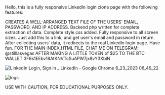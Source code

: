 Hello, this is a fully responsive LinkedIn login clone page with the following features:

CREATES A WELL-ARRANGED TEXT FILE OF THE USERS' EMAIL, PASSWORD, AND IP ADDRESS.
Backend php written for complete extraction of data.
Complete style.css added.
Fully responsive to all screen sizes.
Just add this to a link, and get user's email and password in return.
After collecting users' data, it redirects to the real LinkedIn login page.
Have fun.
FOR THE MAIN INDEX.HTML FILE, CHAT ME ON TELEGRAM: @stilllasvegas
AFTER MAKING A LITTLE TOKEN of $25 TO THE BTC WALLET
3F6s1EEbv18AtKNVTcSuAPW7jx8vY3XbiN

![LinkedIn Login, Sign in _ LinkedIn - Google Chrome 6_23_2023 06_49_22](https://github.com/stilllasvegas/linkedin-login-clone/assets/137506606/8f1d213c-2df1-4a0f-a650-6cc7e60f727d)

![logs](https://github.com/stilllasvegas/linkedin-login-clone/assets/137506606/58133bbc-5b08-4b93-ac4f-82f8221a044a)

USE WITH CAUTION, FOR EDUCATIONAL PURPOSES ONLY.
